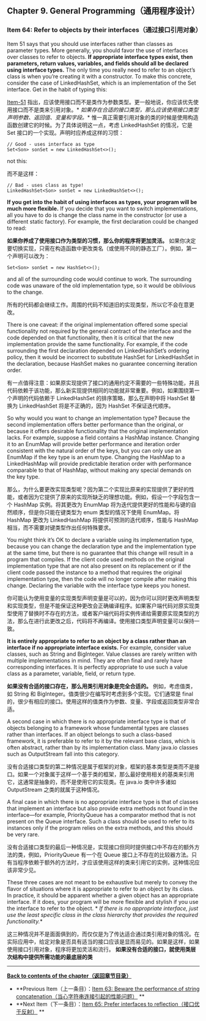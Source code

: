 ## Chapter 9. General Programming（通用程序设计）

### Item 64: Refer to objects by their interfaces（通过接口引用对象）

Item 51 says that you should use interfaces rather than classes as parameter types. More generally, you should favor the
use of interfaces over classes to refer to objects. **If appropriate interface types exist, then parameters, return
values, variables, and fields should all be declared using interface types.** The only time you really need to refer to
an object’s class is when you’re creating it with a constructor. To make this concrete, consider the case of
LinkedHashSet, which is an implementation of the Set interface. Get in the habit of typing this:

[Item-51](../Chapter-8/Chapter-8-Item-51-Design-method-signatures-carefully.md)
指出，应该使用接口而不是类作为参数类型。更一般地说，你应该优先使用接口而不是类来引用对象。*
*如果存在合适的接口类型，那么应该使用接口类型声明参数、返回值、变量和字段。** 惟一真正需要引用对象的类的时候是使用构造函数创建它的时候。为了具体说明这一点，考虑
LinkedHashSet 的情况，它是 Set 接口的一个实现。声明时应养成这样的习惯：

```
// Good - uses interface as type
Set<Son> sonSet = new LinkedHashSet<>();
```

not this:

而不是这样：

```
// Bad - uses class as type!
LinkedHashSet<Son> sonSet = new LinkedHashSet<>();
```

**If you get into the habit of using interfaces as types, your program will be much more flexible.** If you decide that
you want to switch implementations, all you have to do is change the class name in the constructor (or use a different
static factory). For example, the first declaration could be changed to read:

**如果你养成了使用接口作为类型的习惯，那么你的程序将更加灵活。** 如果你决定要切换实现，只需在构造函数中更改类名（或使用不同的静态工厂）。例如，第一个声明可以改为：

```
Set<Son> sonSet = new HashSet<>();
```

and all of the surrounding code would continue to work. The surrounding code was unaware of the old implementation type,
so it would be oblivious to the change.

所有的代码都会继续工作。周围的代码不知道旧的实现类型，所以它不会在意更改。

There is one caveat: if the original implementation offered some special functionality not required by the general
contract of the interface and the code depended on that functionality, then it is critical that the new implementation
provide the same functionality. For example, if the code surrounding the first declaration depended on LinkedHashSet’s
ordering policy, then it would be incorrect to substitute HashSet for LinkedHashSet in the declaration, because HashSet
makes no guarantee concerning iteration order.

有一点值得注意：如果原实现提供了接口的通用约定不需要的一些特殊功能，并且代码依赖于该功能，那么新实现提供相同的功能就非常重要。例如，如果围绕第一个声明的代码依赖于
LinkedHashSet 的排序策略，那么在声明中将 HashSet 替换为 LinkedHashSet 将是不正确的，因为 HashSet 不保证迭代顺序。

So why would you want to change an implementation type? Because the second implementation offers better performance than
the original, or because it offers desirable functionality that the original implementation lacks. For example, suppose
a field contains a HashMap instance. Changing it to an EnumMap will provide better performance and iteration order
consistent with the natural order of the keys, but you can only use an EnumMap if the key type is an enum type. Changing
the HashMap to a LinkedHashMap will provide predictable iteration order with performance comparable to that of HashMap,
without making any special demands on the key type.

那么，为什么要更改实现类型呢？因为第二个实现比原来的实现提供了更好的性能，或者因为它提供了原来的实现所缺乏的理想功能。例如，假设一个字段包含一个
HashMap 实例。将其更改为 EnumMap 将为迭代提供更好的性能和与键的自然顺序，但是你只能在键类型为 enum 类型的情况下使用
EnumMap。将 HashMap 更改为 LinkedHashMap 将提供可预测的迭代顺序，性能与 HashMap 相当，而不需要对键类型作出任何特殊要求。

You might think it’s OK to declare a variable using its implementation type, because you can change the declaration type
and the implementation type at the same time, but there is no guarantee that this change will result in a program that
compiles. If the client code used methods on the original implementation type that are not also present on its
replacement or if the client code passed the instance to a method that requires the original implementation type, then
the code will no longer compile after making this change. Declaring the variable with the interface type keeps you
honest.

你可能认为使用变量的实现类型声明变量是可以的，因为你可以同时更改声明类型和实现类型，但是不能保证这种更改会正确编译程序。如果客户端代码对原实现类型使用了替换时不存在的方法，或者客户端代码将实例传递给需要原实现类型的方法，那么在进行此更改之后，代码将不再编译。使用接口类型声明变量可以保持一致。

**It is entirely appropriate to refer to an object by a class rather than an interface if no appropriate interface
exists.** For example, consider value classes, such as String and BigInteger. Value classes are rarely written with
multiple implementations in mind. They are often final and rarely have corresponding interfaces. It is perfectly
appropriate to use such a value class as a parameter, variable, field, or return type.

**如果没有合适的接口存在，那么用类引用对象是完全合适的。** 例如，考虑值类，如 String 和 BigInteger。值类很少在编写时考虑到多个实现。它们通常是
final 的，很少有相应的接口。使用这样的值类作为参数、变量、字段或返回类型非常合适。

A second case in which there is no appropriate interface type is that of objects belonging to a framework whose
fundamental types are classes rather than interfaces. If an object belongs to such a class-based framework, it is
preferable to refer to it by the relevant base class, which is often abstract, rather than by its implementation class.
Many java.io classes such as OutputStream fall into this category.

没有合适接口类型的第二种情况是属于框架的对象，框架的基本类型是类而不是接口。如果一个对象属于这样一个基于类的框架，那么最好使用相关的基类来引用它，这通常是抽象的，而不是使用它的实现类。在
java.io 类中许多诸如 OutputStream 之类的就属于这种情况。

A final case in which there is no appropriate interface type is that of classes that implement an interface but also
provide extra methods not found in the interface—for example, PriorityQueue has a comparator method that is not present
on the Queue interface. Such a class should be used to refer to its instances only if the program relies on the extra
methods, and this should be very rare.

没有合适接口类型的最后一种情况是，实现接口但同时提供接口中不存在的额外方法的类，例如，PriorityQueue 有一个在 Queue
接口上不存在的比较器方法。只有当程序依赖于额外的方法时，才应该使用这样的类来引用它的实例，这种情况应该非常少见。

These three cases are not meant to be exhaustive but merely to convey the flavor of situations where it is appropriate
to refer to an object by its class. In practice, it should be apparent whether a given object has an appropriate
interface. If it does, your program will be more flexible and stylish if you use the interface to refer to the object. *
*If there is no appropriate interface, just use the least specific class in the class hierarchy that provides the
required functionality.**

这三种情况并不是面面俱到的，而仅仅是为了传达适合通过类引用对象的情况。在实际应用中，给定对象是否具有适当的接口应该是显而易见的。如果是这样，如果使用接口引用对象，程序将更加灵活和流行。
**如果没有合适的接口，就使用类层次结构中提供所需功能的最底层的类**

---
**[Back to contents of the chapter（返回章节目录）](../Chapter-9/Chapter-9-Introduction.md)**

- **Previous
  Item（上一条目）：[Item 63: Beware the performance of string concatenation（当心字符串连接引起的性能问题）](../Chapter-9/Chapter-9-Item-63-Beware-the-performance-of-string-concatenation.md)
  **
- **Next
  Item（下一条目）：[Item 65: Prefer interfaces to reflection（接口优于反射）](../Chapter-9/Chapter-9-Item-65-Prefer-interfaces-to-reflection.md)
  **
